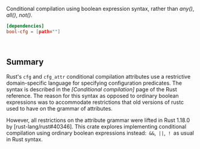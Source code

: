Conditional compilation using boolean expression syntax, rather than *any()*,
*all()*, *not()*.

```toml
[dependencies]
bool-cfg = [path=""]
```

<br>

## Summary

Rust's `cfg` and `cfg_attr` conditional compilation attributes use a restrictive
domain-specific language for specifying configuration predicates. The syntax is
described in the *[Conditional compilation]* page of the Rust reference. The
reason for this syntax as opposed to ordinary boolean expressions was to
accommodate restrictions that old versions of rustc used to have on the grammar
of attributes.

However, all restrictions on the attribute grammar were lifted in Rust 1.18.0 by
[rust-lang/rust#40346]. This crate explores implementing conditional compilation
using ordinary boolean expressions
instead:&ensp;`&&`,&ensp;`||`,&ensp;`!`&ensp;as usual in Rust syntax.

